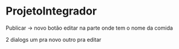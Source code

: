# ProjetoIntegrador

Publicar -> novo 
botão editar na parte onde tem o nome da comida

2 dialogs
um pra novo 
outro pra editar
